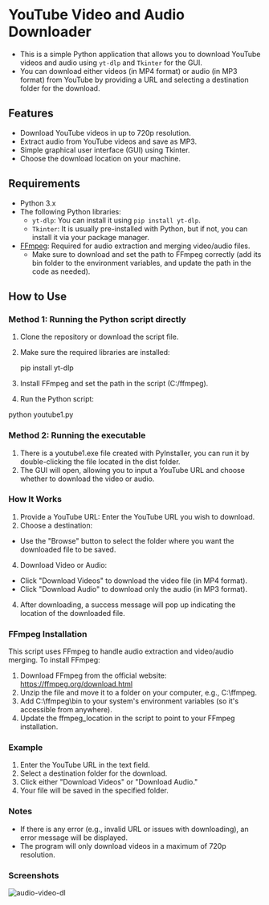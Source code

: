 # YouTube Video and Audio Downloader

- This is a simple Python application that allows you to download YouTube videos and audio using `yt-dlp` and `Tkinter` for the GUI. 
- You can download either videos (in MP4 format) or audio (in MP3 format) from YouTube by providing a URL and selecting a destination folder for the download.

## Features
- Download YouTube videos in up to 720p resolution.
- Extract audio from YouTube videos and save as MP3.
- Simple graphical user interface (GUI) using Tkinter.
- Choose the download location on your machine.
  
## Requirements
- Python 3.x
- The following Python libraries:
  - `yt-dlp`: You can install it using `pip install yt-dlp`.
  - `Tkinter`: It is usually pre-installed with Python, but if not, you can install it via your package manager.
- [FFmpeg](https://ffmpeg.org/download.html): Required for audio extraction and merging video/audio files.
  - Make sure to download and set the path to FFmpeg correctly (add its bin folder to the environment variables, and update the path in the code as needed).

## How to Use

### Method 1: Running the Python script directly

1. Clone the repository or download the script file.
2. Make sure the required libraries are installed:

   pip install yt-dlp

3. Install FFmpeg and set the path in the script (C:/ffmpeg).
4. Run the Python script:

python youtube1.py


### Method 2: Running the executable
1. There is a youtube1.exe file created with PyInstaller, you can run it by double-clicking the file located in the dist folder.
2. The GUI will open, allowing you to input a YouTube URL and choose whether to download the video or audio.

### How It Works
 1. Provide a YouTube URL: Enter the YouTube URL you wish to download.
 2. Choose a destination:
  - Use the "Browse" button to select the folder where you want the downloaded file to be saved.
 4. Download Video or Audio:
- Click "Download Videos" to download the video file (in MP4 format).
- Click "Download Audio" to download only the audio (in MP3 format).


4. After downloading, a success message will pop up indicating the location of the downloaded file.

### FFmpeg Installation
This script uses FFmpeg to handle audio extraction and video/audio merging. To install FFmpeg:
1. Download FFmpeg from the official website: https://ffmpeg.org/download.html
2. Unzip the file and move it to a folder on your computer, e.g., C:\ffmpeg.
3. Add C:\ffmpeg\bin to your system's environment variables (so it's accessible from anywhere).
4. Update the ffmpeg_location in the script to point to your FFmpeg installation.

### Example
1. Enter the YouTube URL in the text field.
2. Select a destination folder for the download.
3. Click either "Download Videos" or "Download Audio."
4. Your file will be saved in the specified folder.

### Notes
- If there is any error (e.g., invalid URL or issues with downloading), an error message will be displayed.
- The program will only download videos in a maximum of 720p resolution.


### Screenshots

![audio-video-dl](https://github.com/user-attachments/assets/25a3d80b-175e-4af8-b3bf-8ce7b1199901)


